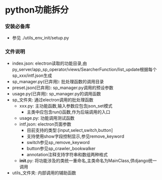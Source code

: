 # python功能拆分

### 安装必备库
- 参见 ./utils_env_init/setup.py

### 文件说明
- index.json: electron读取的功能目录,由py_server/app_sp_operator/views/SearcherFunction/list_update根据每个sp_xxx/intf.json生成
- sp_manager.py(已弃用): 批处理函数的调用目录
- preset.json(已弃用): sp_manager.py调用的预设参数
- usage.py(已弃用): sp_manager.py的调用函数
- sp_文件夹: 通过electron调用的批处理函数
    - xxx.py: 主功能函数,输入参数应包含json_set模式
        - 主类中应包含run()函数,作为后端调用的入口
    - usage.py: 功能调用测试函数
    - intf.json: electron页面参数
        - 目前支持的类型:[input,select,switch,button]
        - 支持使用show字段控制显示,参见remove_keyword
        - switch参见sp_remove_keyword
        - button参见sp_crawler_bookwalker
        - annotation注释支持字符串和数组两种格式
    - __init__.py: 将功能涉及的类统一重命名,主类命名为MainClass,供django统一调用
- utils_文件夹: 内部调用的辅助函数
